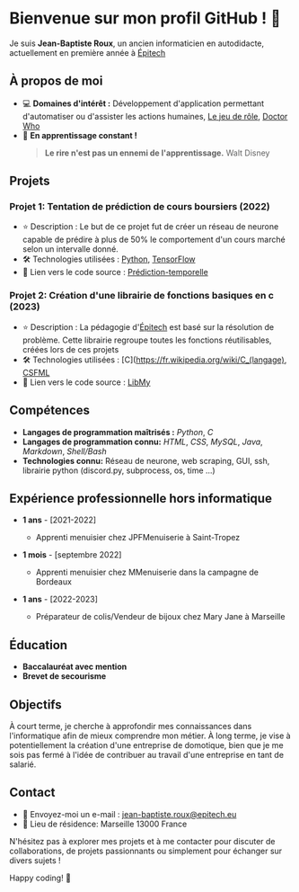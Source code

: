 # Bienvenue sur mon profil GitHub ! :wave:

Je suis **Jean-Baptiste Roux**, un ancien informaticien en autodidacte, actuellement en première année à [Épitech](https://www.epitech.eu/)

## À propos de moi

- :computer: **Domaines d'intérêt :** Développement d'application permettant d'automatiser ou d'assister les actions humaines, [Le jeu de rôle](https://dnd.wizards.com/), [Doctor Who](https://www.doctorwho.tv/)
- :seedling: **En apprentissage constant !**
  > **Le rire n'est pas un ennemi de l'apprentissage.** Walt Disney

## Projets

### Projet 1: Tentation de prédiction de cours boursiers (2022)

- :star: Description : Le but de ce projet fut de créer un réseau de neurone capable de prédire à plus de 50% le comportement d'un cours marché selon un intervalle donné.
- :hammer_and_wrench: Technologies utilisées : [Python](https://www.python.org/), [TensorFlow](https://www.tensorflow.org/)
- :link: Lien vers le code source : [Prédiction-temporelle](https://github.com/Jean-BaptisteRoux/Pr-diction-temporelle)

### Projet 2: Création d'une librairie de fonctions basiques en c (2023)

- :star: Description : La pédagogie d'[Épitech](https://www.epitech.eu/) est basé sur la résolution de problème. Cette librairie regroupe toutes les fonctions réutilisables, créées lors de ces projets
- :hammer_and_wrench: Technologies utilisées : [C](https://fr.wikipedia.org/wiki/C_(langage), [CSFML](https://www.sfml-dev.org/download/csfml/)
- :link: Lien vers le code source : [LibMy](https://github.com/Jean-BaptisteRoux/LibMy)

## Compétences

- **Langages de programmation maîtrisés :** *Python*, *C* 
- **Langages de programmation connu:** *HTML*, *CSS*, *MySQL*, *Java*, *Markdown*, *Shell/Bash*
- **Technologies connu:** Réseau de neurone, web scraping, GUI, ssh, librairie python (discord.py, subprocess, os, time ...)

## Expérience professionnelle hors informatique

- **1 ans** - [2021-2022]
  - Apprenti menuisier chez JPFMenuiserie à Saint-Tropez

- **1 mois** - [septembre 2022]
  - Apprenti menuisier chez MMenuiserie dans la campagne de Bordeaux

- **1 ans** - [2022-2023]
  - Préparateur de colis/Vendeur de bijoux chez Mary Jane à Marseille

## Éducation

- **Baccalauréat avec mention**
- **Brevet de secourisme**

## Objectifs

À court terme, je cherche à approfondir mes connaissances dans l'informatique afin de mieux comprendre mon métier. À long terme, je vise à potentiellement la création d'une entreprise de domotique, bien que je me sois pas fermé à l'idée de contribuer au travail d'une entreprise en tant de salarié.

## Contact

- :email: Envoyez-moi un e-mail : [jean-baptiste.roux@epitech.eu](mailto:jean-baptiste.roux@epitech.eu)
- :pushpin: Lieu de résidence: Marseille 13000 France

N'hésitez pas à explorer mes projets et à me contacter pour discuter de collaborations, de projets passionnants ou simplement pour échanger sur divers sujets !

Happy coding! :rocket:
